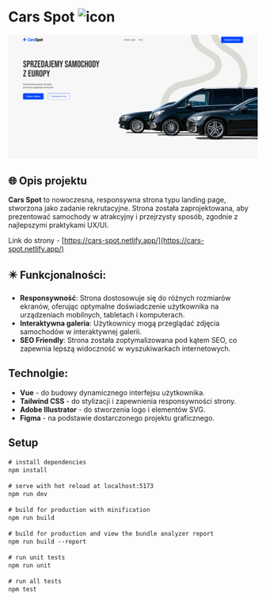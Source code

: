 # Cars Spot <img src="https://raw.githubusercontent.com/kvvasuu/cars-spot/main/public/favicon.ico" alt="icon" width="24"/>

![App demo](https://raw.githubusercontent.com/kvvasuu/cars-spot/main/demo-screen.png "App demo")

## :globe_with_meridians: Opis projektu

**Cars Spot** to nowoczesna, responsywna strona typu landing page, stworzona jako zadanie rekrutacyjne.
Strona została zaprojektowana, aby prezentować samochody w atrakcyjny i przejrzysty sposób, zgodnie z najlepszymi praktykami UX/UI.

Link do strony - [https://cars-spot.netlify.app/](https://cars-spot.netlify.app/)

## :eight_pointed_black_star: Funkcjonalności:

- **Responsywność**: Strona dostosowuje się do różnych rozmiarów ekranów, oferując optymalne doświadczenie użytkownika na urządzeniach mobilnych, tabletach i komputerach.
- **Interaktywna galeria**: Użytkownicy mogą przeglądać zdjęcia samochodów w interaktywnej galerii.
- **SEO Friendly**: Strona została zoptymalizowana pod kątem SEO, co zapewnia lepszą widoczność w wyszukiwarkach internetowych.

## Technolgie:

- **Vue** - do budowy dynamicznego interfejsu użytkownika.
- **Tailwind CSS** - do stylizacji i zapewnienia responsywności strony.
- **Adobe Illustrator** - do stworzenia logo i elementów SVG.
- **Figma** - na podstawie dostarczonego projektu graficznego.

## Setup

```
# install dependencies
npm install

# serve with hot reload at localhost:5173
npm run dev

# build for production with minification
npm run build

# build for production and view the bundle analyzer report
npm run build --report

# run unit tests
npm run unit

# run all tests
npm test
```
